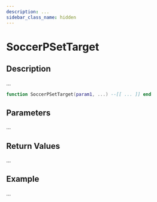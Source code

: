 ```yaml
---
description: ...
sidebar_class_name: hidden
---
```


# SoccerPSetTarget

## Description

...

```lua
function SoccerPSetTarget(param1, ...) --[[ ... ]] end
```

## Parameters

...

## Return Values

...

## Example

...

